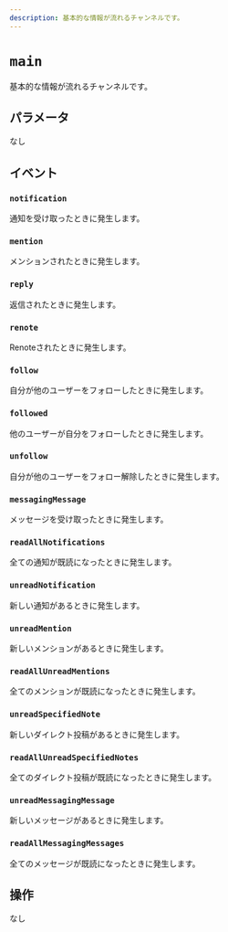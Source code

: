 ```yaml
---
description: 基本的な情報が流れるチャンネルです。
---
```


# `main`

基本的な情報が流れるチャンネルです。

## パラメータ

なし

## イベント

### `notification`

<MkSchemaViewer :schema="{
 $ref: 'misskey://Notification'
}"/>

通知を受け取ったときに発生します。

### `mention`

<MkSchemaViewer :schema="{
 $ref: 'misskey://Note'
}"/>

メンションされたときに発生します。

### `reply`

<MkSchemaViewer :schema="{
 $ref: 'misskey://Note'
}"/>

返信されたときに発生します。

### `renote`

<MkSchemaViewer :schema="{
 $ref: 'misskey://Note'
}"/>

Renoteされたときに発生します。

### `follow`

<MkSchemaViewer :schema="{
 $ref: 'misskey://User'
}"/>

自分が他のユーザーをフォローしたときに発生します。

### `followed`

<MkSchemaViewer :schema="{
 $ref: 'misskey://User'
}"/>

他のユーザーが自分をフォローしたときに発生します。

### `unfollow`

<MkSchemaViewer :schema="{
 $ref: 'misskey://User'
}"/>

自分が他のユーザーをフォロー解除したときに発生します。

### `messagingMessage`

<MkSchemaViewer :schema="{
 $ref: 'misskey://MessagingMessage'
}"/>

メッセージを受け取ったときに発生します。

### `readAllNotifications`

全ての通知が既読になったときに発生します。

### `unreadNotification`

新しい通知があるときに発生します。

### `unreadMention`

新しいメンションがあるときに発生します。

### `readAllUnreadMentions`

全てのメンションが既読になったときに発生します。

### `unreadSpecifiedNote`

新しいダイレクト投稿があるときに発生します。

### `readAllUnreadSpecifiedNotes`

全てのダイレクト投稿が既読になったときに発生します。

### `unreadMessagingMessage`

新しいメッセージがあるときに発生します。

### `readAllMessagingMessages`

全てのメッセージが既読になったときに発生します。

## 操作

なし
